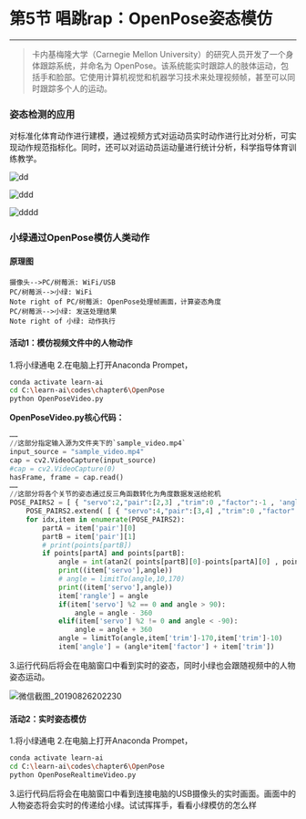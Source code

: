# 第5节 唱跳rap：OpenPose姿态模仿

---

>卡内基梅隆大学（Carnegie Mellon University）的研究人员开发了一个身体跟踪系统，并命名为 OpenPose。该系统能实时跟踪人的肢体运动，包括手和脸部。它使用计算机视觉和机器学习技术来处理视频帧，甚至可以同时跟踪多个人的运动。

### 姿态检测的应用

对标准化体育动作进行建模，通过视频方式对运动员实时动作进行比对分析，可实现动作规范指标化。同时，还可以对运动员运动量进行统计分析，科学指导体育训练教学。

![dd](http://10391610.s21i.faiusr.com/2/ABUIABACGAAg0uz23QUokOKNpAEwywM4xgI.jpg)

![ddd](https://md.hass.live/niji/2019-06-09-13714448-f0f92028e2d41d01.gif)

![dddd](https://md.hass.live/niji/2019-06-09-Xnip2019-06-09_16-20-49.png)

### 小绿通过OpenPose模仿人类动作

#### 原理图

```sequence
摄像头-->PC/树莓派: WiFi/USB
PC/树莓派-->小绿: WiFi
Note right of PC/树莓派: OpenPose处理帧画面，计算姿态角度
PC/树莓派-->小绿: 发送处理结果
Note right of 小绿: 动作执行
```

#### 活动1：模仿视频文件中的人物动作

1.将小绿通电
2.在电脑上打开Anaconda Prompet，

```bash
conda activate learn-ai
cd C:\learn-ai\codes\chapter6\OpenPose
python OpenPoseVideo.py
```

**OpenPoseVideo.py核心代码：**

```python
……
//这部分指定输入源为文件夹下的`sample_video.mp4`
input_source = "sample_video.mp4"
cap = cv2.VideoCapture(input_source)
#cap = cv2.VideoCapture(0)
hasFrame, frame = cap.read()
……
//这部分将各个关节的姿态通过反三角函数转化为角度数据发送给舵机
POSE_PAIRS2 = [ { "servo":2,"pair":[2,3] ,"trim":0 ,"factor":-1 , 'angle':-1,'rangle':-1 } ,{ "servo":3,"pair": [5,6] , "trim": 180 ,"factor":-1 , 'angle':-1,'rangle':-1} ]
    POSE_PAIRS2.extend( [ { "servo":4,"pair":[3,4] ,"trim":0 ,"factor":-1 , 'angle':-1,'rangle':-1} ,{ "servo":5,"pair": [6,7] , "trim": 180 ,"factor":-1 , 'angle':-1,'rangle':-1} ])
    for idx,item in enumerate(POSE_PAIRS2):
        partA = item['pair'][0]
        partB = item['pair'][1]
        # print(points[partB])
        if points[partA] and points[partB]:
            angle = int(atan2( points[partB][0]-points[partA][0] , points[partB][1]-points[partA][1])/pi*180)
            print((item['servo'],angle))
            # angle = limitTo(angle,10,170)
            print((item['servo'],angle))
            item['rangle'] = angle
            if(item['servo'] %2 == 0 and angle > 90):
                angle = angle - 360
            elif(item['servo'] %2 != 0 and angle < -90):
                angle = angle + 360
            angle = limitTo(angle,item['trim']-170,item['trim']-10)
            item['angle'] = (angle*item['factor'] + item['trim'])
```

3.运行代码后将会在电脑窗口中看到实时的姿态，同时小绿也会跟随视频中的人物姿态运动。

![微信截图_20190826202230](https://md.hass.live/%E5%BE%AE%E4%BF%A1%E6%88%AA%E5%9B%BE_20190826202230.png)

#### 活动2：实时姿态模仿

1.将小绿通电
2.在电脑上打开Anaconda Prompet，

```bash
conda activate learn-ai
cd C:\learn-ai\codes\chapter6\OpenPose
python OpenPoseRealtimeVideo.py
```

3.运行代码后将会在电脑窗口中看到连接电脑的USB摄像头的实时画面。画面中的人物姿态将会实时的传递给小绿。试试挥挥手，看看小绿模仿的怎么样
